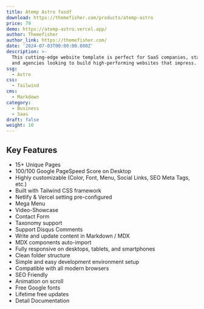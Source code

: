 ```yaml
---
title: Atemp Astro fasdf
download: https://themefisher.com/products/atemp-astro
price: 79
demo: https://atemp-astro.vercel.app/
author: Themefisher
author_link: https://themefisher.com/
date: '2024-07-03T00:00:00.000Z'
description: >-
  This cutting-edge website template is perfect for SaaS companies, startups,
  and agencies looking to build high-performing websites that impress.
ssg:
  - Astro
css:
  - Tailwind
cms:
  - Markdown
category:
  - Business
  - Saas
draft: false
weight: 10
---
```

## Key Features

* 15+ Unique Pages
* 100/100 Google PageSpeed Score on Desktop
* Highly customizable (Color, Font, Menu, Social Links, SEO Meta Tags,   etc.)
* Built with Tailwind CSS framework
* Netlify & Vercel setting pre-configured
* Mega Menu
* Video-Showcase
* Contact Form
* Taxonomy support
* Support Disqus Comments
* Write and update content in Markdown / MDX
* MDX components auto-import
* Fully responsive on desktops, tablets, and smartphones
* Clean folder structure
* Simple and easy development environment setup
* Compatible with all modern browsers
* SEO Friendly
* Animation on scroll
* Free Google fonts
* Lifetime free updates
* Detail Documentation
